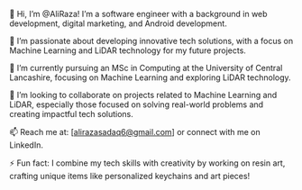 👋 Hi, I’m @AliRaza!
I’m a software engineer with a background in web development, digital marketing, and Android development.

👀 I’m passionate about developing innovative tech solutions, with a focus on Machine Learning and LiDAR technology for my future projects.

🌱 I’m currently pursuing an MSc in Computing at the University of Central Lancashire, focusing on Machine Learning and exploring LiDAR technology.

💼 I’m looking to collaborate on projects related to Machine Learning and LiDAR, especially those focused on solving real-world problems and creating impactful tech solutions.

📫 Reach me at: [alirazasadaq6@gmail.com] or connect with me on LinkedIn.

⚡ Fun fact: I combine my tech skills with creativity by working on resin art, crafting unique items like personalized keychains and art pieces!
